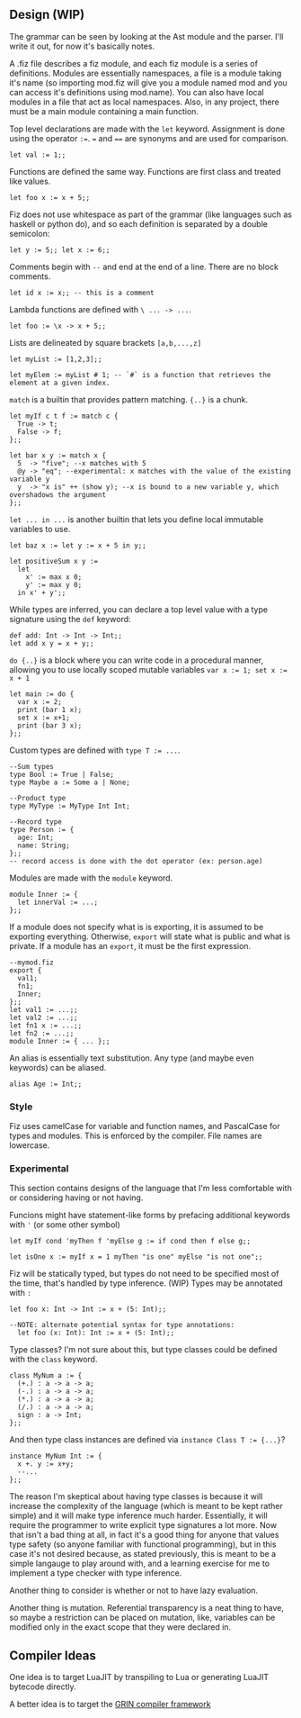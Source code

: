 ## Design (WIP)

The grammar can be seen by looking at the Ast module and the parser. I'll write it out, for now it's basically notes.

A .fiz file describes a fiz module, and each fiz module is a series of definitions. Modules are essentially namespaces, a file is a module taking it's name (so importing mod.fiz will give you a module named mod and you can access it's definitions using mod.name). You can also have local modules in a file that act as local namespaces. Also, in any project, there must be a main module containing a main function. 

Top level declarations are made with the `let` keyword. Assignment is done using the operator `:=`. `=` and `==` are synonyms and are used for comparison.

    let val := 1;;

Functions are defined the same way. Functions are first class and treated like values.

    let foo x := x + 5;;

Fiz does not use whitespace as part of the grammar (like languages such as haskell or python do), and so each definition is separated by a double semicolon:

    let y := 5;; let x := 6;;

Comments begin with `--` and end at the end of a line. There are no block comments.

    let id x := x;; -- this is a comment

Lambda functions are defined with `\ ... -> ...`.

    let foo := \x -> x + 5;;

Lists are delineated by square brackets `[a,b,...,z]`

    let myList := [1,2,3];;

    let myElem := myList # 1; -- `#` is a function that retrieves the element at a given index.

`match` is a builtin that provides pattern matching. `{..}` is a chunk.

    let myIf c t f := match c {
      True -> t;
      False -> f;
    };;

    let bar x y := match x {
      5  -> "five"; --x matches with 5
      @y -> "eq"; --experimental: x matches with the value of the existing variable y
      y  -> "x is" ++ (show y); --x is bound to a new variable y, which overshadows the argument
    };;

`let ... in ...` is another builtin that lets you define local immutable variables to use.

    let baz x := let y := x + 5 in y;;

    let positiveSum x y :=
      let
        x' := max x 0;
        y' := max y 0;
      in x' + y';;

While types are inferred, you can declare a top level value with a type signature using the `def` keyword:

    def add: Int -> Int -> Int;;
    let add x y = x + y;;

`do {..}` is a block where you can write code in a procedural manner, allowing you to use locally scoped mutable variables `var x := 1; set x := x + 1`

    let main := do {
      var x := 2;
      print (bar 1 x);
      set x := x+1;
      print (bar 3 x);
    };;

Custom types are defined with `type T := ...`.

    --Sum types
    type Bool := True | False;
    type Maybe a := Some a | None;

    --Product type
    type MyType := MyType Int Int;

    --Record type
    type Person := {
      age: Int;
      name: String;
    };;
    -- record access is done with the dot operator (ex: person.age)

Modules are made with the `module` keyword.

    module Inner := {
      let innerVal := ...;
    };;

If a module does not specify what is is exporting, it is assumed to be exporting everything. Otherwise, `export` will state what is public and what is private. If a module has an `export`, it must be the first expression.

    --mymod.fiz
    export {
      val1;
      fn1;
      Inner;
    };;
    let val1 := ...;;
    let val2 := ...;;
    let fn1 x := ...;;
    let fn2 := ...;;
    module Inner := { ... };;

An alias is essentially text substitution. Any type (and maybe even keywords) can be aliased.

    alias Age := Int;;

### Style

Fiz uses camelCase for variable and function names, and PascalCase for types and modules. This is enforced by the compiler. File names are lowercase.

### Experimental

This section contains designs of the language that I'm less comfortable with or considering having or not having.

Funcions might have statement-like forms by prefacing additional keywords with `'` (or some other symbol)

    let myIf cond 'myThen f 'myElse g := if cond then f else g;;

    let isOne x := myIf x = 1 myThen "is one" myElse "is not one";;


Fiz will be statically typed, but types do not need to be specified most of the time, that's handled by type inference. (WIP) Types may be annotated with `:`

    let foo x: Int -> Int := x + (5: Int);;

    --NOTE: alternate potential syntax for type annotations:
      let foo (x: Int): Int := x + (5: Int);;

Type classes? I'm not sure about this, but type classes could be defined with the `class` keyword.

    class MyNum a := {
      (+.) : a -> a -> a;
      (-.) : a -> a -> a;
      (*.) : a -> a -> a;
      (/.) : a -> a -> a;
      sign : a -> Int;
    };;

And then type class instances are defined via `instance Class T := {...}`?

    instance MyNum Int := {
      x +. y := x+y;
      --...
    };;

The reason I'm skeptical about having type classes is because it will increase the complexity of the language (which is meant to be kept rather simple) and it will make type inference much harder. Essentially, it will require the programmer to write explicit type signatures a lot more. Now that isn't a bad thing at all, in fact it's a good thing for anyone that values type safety (so anyone familiar with functional programming), but in this case it's not desired because, as stated previously, this is meant to be a simple langauge to play around with, and a learning exercise for me to implement a type checker with type inference.

Another thing to consider is whether or not to have lazy evaluation.

Another thing is mutation. Referential transparency is a neat thing to have, so maybe a restriction can be placed on mutation, like, variables can be modified only in the exact scope that they were declared in.

## Compiler Ideas

One idea is to target LuaJIT by transpiling to Lua or generating LuaJIT bytecode directly.

A better idea is to target the [GRIN compiler framework](https:--github.com/grin-compiler/grin)
